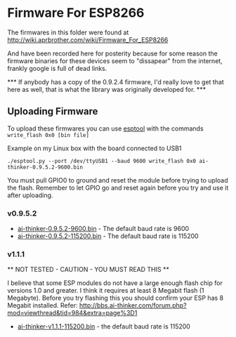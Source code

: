 # Firmware For ESP8266

The firmwares in this folder were found at http://wiki.aprbrother.com/wiki/Firmware_For_ESP8266

And have been recorded here for posterity because for some reason the firmware binaries for these devices seem to "dissapear" from the internet, frankly google is full of dead links.

*** If anybody has a copy of the 0.9.2.4 firmware, I'd really love to get that here as well, that is what the library was originally developed for. ***

## Uploading Firmware

To upload these firmwares you can use [esptool](https://github.com/themadinventor/esptool) with the commands `write_flash 0x0 [bin file]`

Example on my Linux box with the board connected to USB1

    ./esptool.py --port /dev/ttyUSB1 --baud 9600 write_flash 0x0 ai-thinker-0.9.5.2-9600.bin 

You must pull GPIO0 to ground and reset the module before trying to upload the flash.  Remember to let GPIO go and reset again before you try and use it after uploading.


### v0.9.5.2

* [ai-thinker-0.9.5.2-9600.bin](https://cdn.rawgit.com/sleemanj/ESP8266_Simple/master/firmware/ai-thinker-0.9.5.2-9600.bin) - The default baud rate is 9600
* [ai-thinker-0.9.5.2-115200.bin](https://cdn.rawgit.com/sleemanj/ESP8266_Simple/master/firmware/ai-thinker-0.9.5.2-115200.bin) - The default baud rate is 115200


### v1.1.1

** NOT TESTED - CAUTION - YOU MUST READ THIS **

I believe that some ESP modules do not have a large enough flash chip for versions 1.0 and greater.  I think it requires at least 8 Megabit flash (1 Megabyte).  Before you try flashing this you should confirm your ESP has 8 Megabit installed. Refer: http://bbs.ai-thinker.com/forum.php?mod=viewthread&tid=984&extra=page%3D1

* [ai-thinker-v1.1.1-115200.bin](https://cdn.rawgit.com/sleemanj/ESP8266_Simple/master/firmware/ai-thinker-v1.1.1-115200.bin) - the default baud rate is 115200
